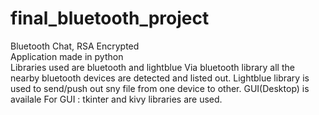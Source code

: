 # final_bluetooth_project  
Bluetooth Chat, RSA Encrypted  
Application made in python   
Libraries used are bluetooth and lightblue
Via bluetooth library all the nearby bluetooth devices are detected and listed out.
Lightblue library is used to send/push out sny file from one device to other.
GUI(Desktop) is availale
For GUI : tkinter and kivy libraries are used.
